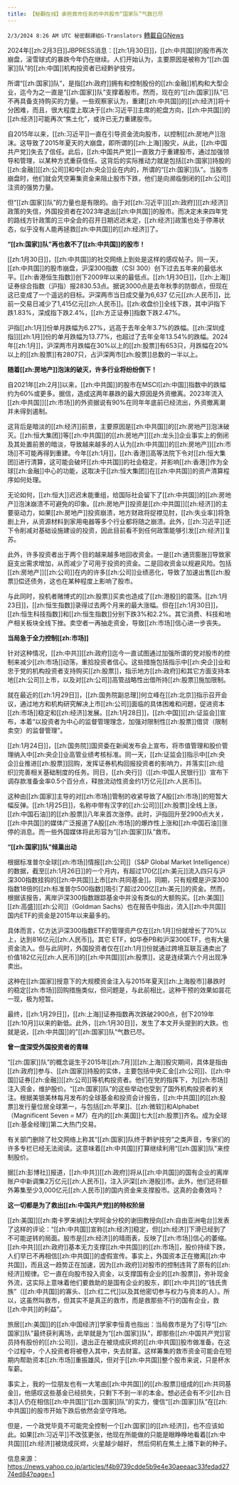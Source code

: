 ```yaml
---
title: 【秘翻在线】承担救市任务的中共股市“国家队”气数已尽
---
```

`2/3/2024 8:26 AM UTC 秘密翻譯組G-Translators` [轉載自GNews](https://gnews.org/articles/2278617)

2024年[[zh:2月3日]]JBPRESS消息：[[zh:1月30日]]，[[zh:中共国]]的股市再次崩盘，滚雪球式的暴跌今年仍在继续。人们开始认为，主要原因是被称为“[[zh:国家]]队”的[[zh:中国]]机构投资者已经黔驴技穷。

所谓“[[zh:国家]]队”，是指[[zh:政府]]拥有和控制股份的[[zh:金融]]机构和大型企业，迄今为之一直是“[[zh:国家]]队”支撑着股市。然而，现在的“[[zh:国家]]队”已不再具备支持购买的力量。一些观察家认为，重建[[zh:中共国]]的[[zh:经济]]将十分困难，而且，很大程度上取决于[[zh:习近平]]主席的舵盘方向，[[zh:中共国]]的[[zh:经济]]可能再次“焦土化”，或许已无力重建股市。

自2015年以来，[[zh:习近平]]一直在引导资金流向股市，以控制[[zh:房地产]]泡沫。这导致了2015年夏天的大崩盘，即所谓的[[zh:上海]]股灾，从此，[[zh:中国共产党]]失去了信任。此后，[[zh:中国共产党]]一直致力于重建股市，通过加强领导和管理，以某种方式重获信任。这背后的实际推动力就是包括[[zh:国家]]持股的[[zh:金融]][[zh:公司]]和中[[zh:央企]]业在内的，所谓的“[[zh:国家]]队”。当股市崩盘时，他们就会凭空筹集资金来阻止股市下跌，他们是向濒临倒闭的[[zh:公司]]注资的强势力量。

但“[[zh:国家]]队”的力量也是有限的。由于对[[zh:习近平]][[zh:政府]][[zh:经济]]政策的失信，外国投资者在2023年退出[[zh:中共国]]的股市。而决定未来四年党的路线方针政策的三中全会的召开日期迟迟未定，[[zh:经济]]政策也处于停滞状态，似乎没有人能再拯救[[zh:中共国]]的[[zh:经济]]了。

**“[[zh:国家]]队”再也救不了[[zh:中共国]]的股市！**

[[zh:1月30日]]，[[zh:中共国]]的社交网络上到处是这样的感叹帖子。同一天，[[zh:中共国]]的股市崩盘，沪深300指数（CSI 300）创下过去五年来的最低水平。[[zh:香港恒生指数]]创下2009年以来的最低点。[[zh:1月30日]]，[[zh:上海]]证券综合指数（沪指）报2830.53点。据说3000点是去年秋季的防御点，但现在这已变成了一个遥远的目标。沪深两市当日成交量为6,637 亿元[[zh:人民币]]，比前一交易日减少了1,415亿元[[zh:人民币]]。[[zh:收盘价]]全线下跌，其中沪指下跌1.83%，深成指下跌2.4%，[[zh:方正证券]]指数下跌2.47%。

沪指[[zh:1月]]份单月跌幅为6.27%，远高于去年全年3.7%的跌幅。[[zh:深圳成指]][[zh:1月]]份的单月跌幅为13.77%，也超过了去年全年13.54%的跌幅。2024年[[zh:1月]]，沪深两市月跌幅在30%以上的[[zh:股票]]有653只，月跌幅在20%以上的[[zh:股票]]有2807只，占沪深两市[[zh:股票]]总数的一半以上。

**随着[[zh:房地产]]泡沫的破灭，许多行业将纷纷倒下！**

自2021年[[zh:2月]]以来，[[zh:中共国]]的股市在MSCI[[zh:中国]]指数中的跌幅约为60%或更多。据信，造成这两年暴跌的最大原因是外资撤离。2023年流入[[zh:中共国]][[zh:市场]]的外资据说有90%在同年年底前已经流出，外资撤离潮并未得到遏制。

这背后是暗淡的[[zh:经济]]前景，主要原因是[[zh:中共国]]的[[zh:房地产]]泡沫破灭。[[zh:恒大集团]]等[[zh:中共国]]的[[zh:房地产]][[zh:龙头]]企业事实上的倒闭及其处置前景的暗淡，导致越来越多的人认为[[zh:中共国]]的[[zh:房地产]][[zh:市场]]不可能再得到重建。今年[[zh:1月]]，[[zh:香港]]高等法院下令对[[zh:恒大集团]]进行清算，这可能会破坏[[zh:中共国]]的社会稳定，并影响[[zh:香港]]作为全球[[zh:金融]]中心的功能，这取决于[[zh:恒大集团]]在[[zh:中共国]]的资产清算程序如何处理。

无论如何，[[zh:恒大]]迟迟未能重组，给国际社会留下了[[zh:中共国]]的[[zh:房地产]]泡沫崩溃不可避免的印象。[[zh:房地产]]投资是[[zh:中共国]][[zh:经济]]的主要驱动力，如果[[zh:房地产]]投资崩溃，地方财政将捉襟见肘，[[zh:失业率]]将急剧上升，从资源材料到家用电器等多个行业都将随之崩溃。此外，[[zh:习近平]]还下令削减对基础设施建设的投资，因此目前看不到任何政策能够引发[[zh:经济]]复苏。

此外，许多投资者出于两个目的越来越多地回收资金。一是[[zh:通货膨胀]]导致家庭支出需求增加，从而减少了可用于投资的资金。二是回收资金以规避风险。包括[[zh:房地产]][[zh:公司]]在内的许多[[zh:公司]]业绩恶化，导致了加速出售[[zh:股票]]偿还债务，这也在某种程度上影响了股市。

与此同时，投机者赌博式的[[zh:股票]]买卖也造成了[[zh:港股]]的震荡。[[zh:1月23日]]，[[zh:恒生指数]]录得过去两个月来的最大涨幅。但在[[zh:1月30日]]，[[zh:恒生科技指数]]和[[zh:恒生指数]]分别下跌3%和2.2%。其它消费、科技和地产相关板块全线下挫。卖空者一再抽走资金，导致[[zh:市场]]信心进一步丧失。

**当局急于全力控制[[zh:市场]]**

针对这种情况，[[zh:中共]][[zh:政府]]迄今一直试图通过加强所谓的党对股市的控制来减少[[zh:市场]]动荡，重拾投资者信心。这些措施包括指示中[[zh:央企]]业和忠于党的机构投资者支持购买[[zh:股票]]，指示地方[[zh:政府]]和其它方面支持本地[[zh:公司]]上市，以及对[[zh:公司]]高管战略性出借所持[[zh:股票]]施加限制。

就在最近的[[zh:1月29日]]，[[zh:国务院副总理]]何立峰在[[zh:北京]]指示召开会议，通过地方和机构研究解决上市[[zh:公司]]面临的具体困难和问题，促进资本[[zh:市场]]稳定和[[zh:经济]]发展。[[zh:1月28日]]，[[zh:中国]][[zh:证监会]]宣布，本着“以投资者为中心的监督管理理念，加强对限制性[[zh:股票]]借贷（限制卖空）的监督管理”。

[[zh:1月24日]]，[[zh:国务院]]国资委在新闻发布会上宣布，将市值管理和股价管理纳入中[[zh:央企]]业高管业绩考核标准。同一天，[[zh:证监会]]指示中[[zh:央企]]业推进[[zh:股票]]回购，发挥证券机构回报投资者的影响力，并落实[[zh:组织]]完善相关基础制度的任务。同日，[[zh:央行]]（[[zh:中国人民银行]]）宣布下调存款准备金率0.5个百分点，释放流动性资金约1万亿元[[zh:人民币]]。

这种由[[zh:国家]]主导的对[[zh:市场]]管制的收紧导致了A股[[zh:市场]]的短暂大幅反弹。[[zh:1月25日]]，名称中带有汉字的[[zh:公司]][[zh:股票]]全线上涨，[[zh:中国石油]]的[[zh:股票]]八年来首次涨停。此时，沪指回升至2900点大关，[[zh:中共国]]的媒体广泛报道了A股[[zh:市场]]的爆炸性上涨和[[zh:中国石油]]涨停的消息。而一些外国媒体将此形容为“[[zh:国家]]队”救市。

**“[[zh:国家]]队”倾巢出动**

根据标准普尔全球[[zh:市场]]情报[[zh:公司]]（S&P Global Market Intelligence）的数据，截至[[zh:1月26日]]的一个月内，有超过170亿[[zh:美元]]流入四只与沪深300指数挂钩的[[zh:中共国]]上市[[zh:共同基金]]。同期，只有规模是沪深300指数18倍的[[zh:标准普尔500指数]]吸引了超过200亿[[zh:美元]]的资金。然而，根据该报告，离岸沪深300指数跟踪基金中并没有类似的大额购买。[[zh:美国]][[zh:高盛]][[zh:公司]]（Goldman Sachs）也在报告中指出，流入[[zh:中共国]]国内ETF的资金是2015年以来最多的。

具体而言，亿方达沪深300指数ETF的管理资产仅在[[zh:1月]]份就增长了70%以上，达到816亿元[[zh:人民币]]。其它 ETF，如华泰PB和沪深300ETF，也有大量资金流入。但与此同时，外国投资者仅在[[zh:1月]]份就通过跨境互联互通卖出了价值182亿元[[zh:人民币]]的[[zh:中共国]][[zh:股票]]，这是连续第六个月出现净卖出。

这种在[[zh:国家]]授意下的大规模资金注入与2015年夏天[[zh:上海股市]]暴跌时的稳定[[zh:市场]]回购措施类似，但问题是，与此前相比，这种干预的效果如昙花一现，极为短暂。

最终，[[zh:1月29日]]，[[zh:上海]]证券指数再次跌破2900点，创下2019年[[zh:10月]]以来的新低。此外，[[zh:1月30日]]，发生了本文开头提到的大跌。也就是说，[[zh:中共国]]的”[[zh:国家]]队“气数已尽。

**曾一度深受外国投资者的青睐**

“[[zh:国家]]队”的概念诞生于2015年[[zh:7月]][[zh:上海]]股灾期间，具体是指由[[zh:政府]]参与、[[zh:国家]]持股的实体，主要包括中央汇金[[zh:公司]]、[[zh:中国]]证券[[zh:金融]][[zh:公司]]等机构投资者。他们在党的指挥下，为[[zh:市场]]注入资金，维护股价。“[[zh:国家]]队”的这些举动也受到了国外机构投资者的关注。根据美银美林每月发布的全球基金和投资会计报告，[[zh:中共国]]的[[zh:股票]]发行量位居全球第一，与包括[[zh:苹果]]、[[zh:微软]]和Alphabet （Magnificent Seven = M7）在内的[[zh:美国]]七大[[zh:股票]]齐名。成为全球[[zh:基金经理]]第二大热门交易。

有关部门删除了社交网络上称其“[[zh:国家]]队终于黔驴技穷”之类声音，专家们的许多专栏已经无法阅读。这意味着[[zh:中共国]]打算继续利用“[[zh:国家]]队”来控制股价。

据[[zh:彭博社]]报道，[[zh:中共]][[zh:政府]]将从[[zh:中共国]]的国有企业的离岸账户中新调集2万亿元[[zh:人民币]]，注入沪深[[zh:港股]]市。此外，他们还将额外筹集至少3,000亿元[[zh:人民币]]的国内资金来支撑股市。这真的会奏效吗？

**这一切都是为了救出[[zh:中国共产党]]的特权阶层**

[[zh:美国]][[zh:南卡罗来纳]]大学阿金分校的谢田教授向[[zh:自由亚洲电台]]发表了这样的评论：“[[zh:中共国]]宣称[[zh:经济]]稳定，但[[zh:经济]]下滑已经到了不可能逆转的局面。股市是[[zh:经济]]的晴雨表，反映了[[zh:市场]]信心的萎缩。[[zh:中共]][[zh:政府]]基本无力支撑[[zh:中共国]]的[[zh:市场]]，股价持续下跌，人们早已不再相信[[zh:中共国]]的虚假宣传。事实上，外国资本正在撤离[[zh:中共国]]，而且这一趋势正在加速，因为[[zh:政府]]对股市的控制违背了原有的[[zh:经济]]规律。它一直在向股市投入资金，以支撑国有企业的[[zh:股票]]，弥补现金外流，这实际上意味着他们要救助的是国有企业的股东，即[[zh:中共]]的“钱氏贵族”（[[zh:中共国]]的寡头、[[zh:红二代]]以及其他密切参与权力与资本的人）。所以，这虽然叫救市，但其实不是真正的救市，而是救那些不行的国有企业，救[[zh:中共]]的利益”。

旅居[[zh:美国]]的[[zh:中国经济]]学家李恒青也指出：当局救市是为了引导“[[zh:国家]]队”最终获利离场，此举就是为“[[zh:国家]]队”，即那些[[zh:中国共产党]]官员持有股份的[[zh:公司]]，退出正在被烧成灰烬的[[zh:中共国]]股市做准备。在这个过程中，个人投资者将被卷入其中，失去财富。这样筹集的救市资金可能会在短期内帮助资本[[zh:市场]]重振雄风，但对于[[zh:中共国]]整个股市来说，只是杯水车薪。

事实上，我的一位朋友也有一大笔由[[zh:中共国]]的[[zh:股票]]组成的[[zh:共同基金]]，他感叹这些基金已经损失，只剩下不到一半的本金。想必还会有不少[[zh:日本]]人仍在相信[[zh:中共国]]“[[zh:国家]]队”的实力，傻信“[[zh:国家]]队”在[[zh:中共国]]的股市开始下跌后依然会坚守阵地。

但是，一个政党毕竟不可能完全控制一个[[zh:国家]]的[[zh:经济]]，也不应该如此。如果[[zh:习近平]]不改弦更张，他现在所能做的只能是眼睁睁地看着[[zh:中共国]][[zh:经济]]被烧成灰烬，火星越少越好， 然后伺机在焦土上播下新的种子。

信息来源：https://news.yahoo.co.jp/articles/f4b9739cdde5b9e4e30aeeaac33fedad2774ed84?page=1
